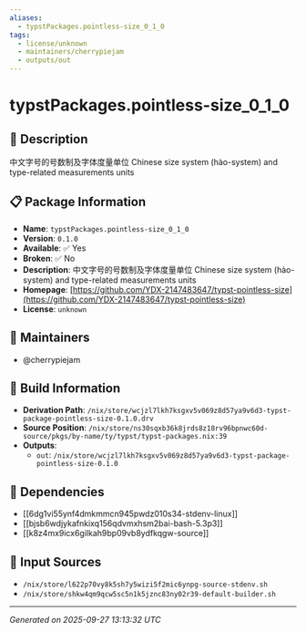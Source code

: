 ```yaml
---
aliases:
  - typstPackages.pointless-size_0_1_0
tags:
  - license/unknown
  - maintainers/cherrypiejam
  - outputs/out
---
```


# typstPackages.pointless-size_0_1_0

## 📝 Description

中文字号的号数制及字体度量单位 Chinese size system (hào-system) and type-related measurements units

## 📋 Package Information

- **Name**: `typstPackages.pointless-size_0_1_0`
- **Version**: `0.1.0`
- **Available**: ✅ Yes
- **Broken**: ✅ No
- **Description**: 中文字号的号数制及字体度量单位 Chinese size system (hào-system) and type-related measurements units
- **Homepage**: [https://github.com/YDX-2147483647/typst-pointless-size](https://github.com/YDX-2147483647/typst-pointless-size)
- **License**: `unknown`
## 👥 Maintainers

- @cherrypiejam


## 🔧 Build Information

- **Derivation Path**: `/nix/store/wcjzl7lkh7ksgxv5v069z8d57ya9v6d3-typst-package-pointless-size-0.1.0.drv`
- **Source Position**: `/nix/store/ns30sqxb36k8jrds8z18rv96bpnwc60d-source/pkgs/by-name/ty/typst/typst-packages.nix:39`
- **Outputs**:
  - `out`:  `/nix/store/wcjzl7lkh7ksgxv5v069z8d57ya9v6d3-typst-package-pointless-size-0.1.0`

## 🔗 Dependencies

- [[6dg1vi55ynf4dmkmmcn945pwdz010s34-stdenv-linux]]
- [[bjsb6wdjykafnkixq156qdvmxhsm2bai-bash-5.3p3]]
- [[k8z4mx9icx6gilkah9bp09vb8ydfkqgw-source]]

## 📁 Input Sources

- `/nix/store/l622p70vy8k5sh7y5wizi5f2mic6ynpg-source-stdenv.sh`
- `/nix/store/shkw4qm9qcw5sc5n1k5jznc83ny02r39-default-builder.sh`

---
*Generated on 2025-09-27 13:13:32 UTC*
